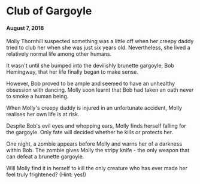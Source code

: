 # Club of Gargoyle
#### August 7, 2018

Molly Thornhill suspected something was a little off when her creepy daddy tried to club her when she was just six years old. Nevertheless, she lived a relatively normal life among other humans.

It wasn't until she bumped into the devilishly brunette gargoyle, Bob Hemingway, that her life finally began to make sense.

However, Bob proved to be ample and seemed to have an unhealthy obsession with dancing. Molly soon learnt that Bob had taken an oath never to smoke a human being.

When Molly's creepy daddy is injured in an unfortunate accident, Molly realises her own life is at risk.

Despite Bob's evil eyes and whopping ears, Molly finds herself falling for the gargoyle. Only fate will decided whether he kills or protects her.

One night, a zombie appears before Molly and warns her of a darkness within Bob. The zombie gives Molly the stripy knife - the only weapon that can defeat a brunette gargoyle.

Will Molly find it in herself to kill the only creature who has ever made her feel truly frightened? (Hint: yes!)
